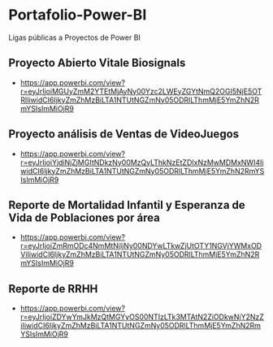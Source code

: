 # Portafolio-Power-BI
Ligas públicas a Proyectos de Power BI 


## Proyecto Abierto Vitale Biosignals
* https://app.powerbi.com/view?r=eyJrIjoiMGUyZmM2YTEtMjAyNy00Yzc2LWEyZGYtNmQ2OGI5NjE5OTRlIiwidCI6IjkyZmZhMzBiLTA1NTUtNGZmNy05ODRlLThmMjE5YmZhN2RmYSIsImMiOjR9

## Proyecto análisis de Ventas de VideoJuegos
*  https://app.powerbi.com/view?r=eyJrIjoiYjdiNjZjMGItNDkzNy00MzQyLThkNzEtZDIxNzMwMDMxNWI4IiwidCI6IjkyZmZhMzBiLTA1NTUtNGZmNy05ODRlLThmMjE5YmZhN2RmYSIsImMiOjR9

## Reporte de Mortalidad Infantil y Esperanza de Vida de Poblaciones por área

*  https://app.powerbi.com/view?r=eyJrIjoiZmRmODc4NmMtNjljNy00NDYwLTkwZjUtOTY1NGVjYWMxODViIiwidCI6IjkyZmZhMzBiLTA1NTUtNGZmNy05ODRlLThmMjE5YmZhN2RmYSIsImMiOjR9

## Reporte de RRHH

*   https://app.powerbi.com/view?r=eyJrIjoiZDYwYmJkMzQtMGYyOS00NTIzLTk3MTAtN2ZiODkwNjY2NzZiIiwidCI6IjkyZmZhMzBiLTA1NTUtNGZmNy05ODRlLThmMjE5YmZhN2RmYSIsImMiOjR9
